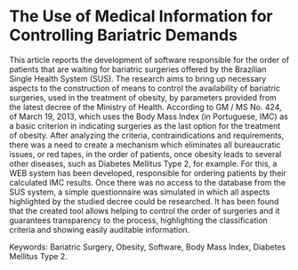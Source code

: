 # The Use of Medical Information for Controlling Bariatric Demands

This article reports the development of software responsible for the order of patients that are waiting for bariatric surgeries offered by the Brazilian Single Health System (SUS). The research aims to bring up necessary aspects to the construction of means to control the availability of bariatric surgeries, used in the treatment of obesity, by parameters provided from the latest decree of the Ministry of Health. According to GM / MS No. 424, of March 19, 2013, which uses the Body Mass Index (in Portuguese, IMC) as a basic criterion in indicating surgeries as the last option for the treatment of obesity. After analyzing the criteria, contraindications and requirements, there was a need to create a mechanism which eliminates all bureaucratic issues, or red tapes, in the order of patients, once obesity leads to several other diseases, such as Diabetes Mellitus Type 2, for example. For this, a WEB system has been developed, responsible for ordering patients by their calculated IMC results. Once there was no access to the database from the SUS system, a simple questionnaire was simulated in which all aspects highlighted by the studied decree could be researched. It has been found that the created tool allows helping to control the order of surgeries and it guarantees transparency to the process, highlighting the classification criteria and showing easily auditable information.

Keywords: Bariatric Surgery, Obesity, Software, Body Mass Index, Diabetes Mellitus Type 2.
